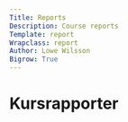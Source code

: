 ```yaml
---
Title: Reports
Description: Course reports
Template: report
Wrapclass: report
Author: Lowe Wilsson
Bigrow: True
---
```


Kursrapporter
==================
